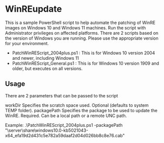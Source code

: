 # WinREupdate

This is a sample PowerShell script to help automate the patching of WinRE images on Windows 10 and Windows 11 machines. Run the script with Administrator privileges on affected platforms. There are 2 scripts based on the version of Windows you are running. Please use the appropriate version for your environment.
- PatchWinREScript_2004plus.ps1 : This is for Windows 10 version 2004 and newer, including Windows 11
- PatchWinREScript_General.ps1  : This is for Windows 10 version 1909 and older, but executes on all versions.

## Usage

There are 2 parameters that can be passed to the script

workDir             Specifies the scratch space used. Optional (defaults to system TEMP folder).
packagePath         Specifies the package to be used to update the WinRE. Required. Can be a local path or a remote UNC path.


Example:
.\PatchWinREScript_2004plus.ps1 -packagePath "\\server\share\windows10.0-kb5021043-x64_efa19d2d431c5e782a59daaf2d04d026bb8c8e76.cab"
